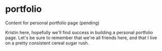 # portfolio

Content for personal portfolio page (pending)

Kristin here, hopefully we'll find success in building a personal portfolio page. 
Let's be sure to remember that we're all friends here, and that I live on a pretty consistent cereal sugar rush.
